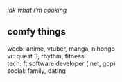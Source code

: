 _idk what i'm cooking_ 


## comfy things
weeb: anime, vtuber, manga, nihongo  
vr: quest 3, rhythm, fitness    
tech: ft software developer (.net, gcp)  
social: family, dating  


<!---
kyaftwin/kyaftwin is a ✨ special ✨ repository because its `README.md` (this file) appears on your GitHub profile.
You can click the Preview link to take a look at your changes.
--->
